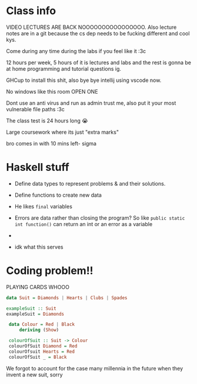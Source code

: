# Class info
VIDEO LECTURES ARE BACK NOOOOOOOOOOOOOOOO.
Also lecture notes are in a git because the cs dep needs to be fucking different and cool kys.

Come during any time during the labs if you feel like it :3c

12 hours per week, 5 hours of it is lectures and labs and the rest is gonna be at home programming and tutorial questions ig.

GHCup to install this shit, also bye bye intellij using vscode now.

No windows like this room OPEN ONE

Dont use an anti virus and run as admin trust me, also put it your most vulnerable file paths :3c

The class test is 24 hours long :sob:

Large coursework where its just "extra marks"

bro comes in with 10 mins left- sigma

# Haskell stuff

- Define data types to represent problems & and their solutions.
- Define functions to create new data
- He likes `final` variables
- Errors are data rather than closing the program? So like `public static int function()` can return an int or an error as a variable 
- 


- idk what this serves


# Coding problem!!

PLAYING CARDS WHOOO

```haskell
data Suit = Diamonds | Hearts | Clubs | Spades

exampleSuit :: Suit
exampleSuit = Diamonds

 data Colour = Red | Black
	 deriving (Show)

 colourOfSuit :: Suit -> Colour
 colourOfSuit Diamond = Red
 colourOfsuit Hearts = Red
 colourOfSuit _ = Black
```

We forgot to account for the case many millennia in the future when they invent a new suit, sorry